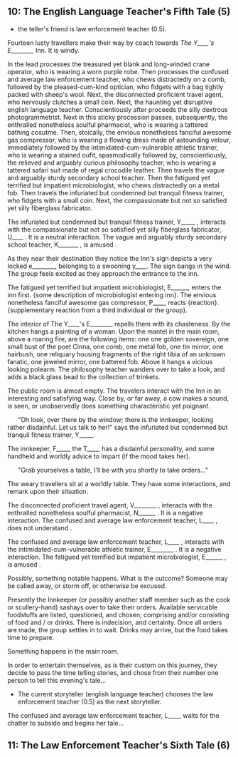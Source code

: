  ## 10: The English Language Teacher's Fifth Tale (5)

* the teller's friend is law enforcement teacher (0.5).

Fourteen lusty travellers make their way by coach towards *The Y____'s E________* Inn.
It is windy.

In the lead processes the treasured yet blank and long-winded crane operator, who is wearing a worn purple robe. Then processes the confused and average law enforcement teacher, who chews distractedly on a comb, followed by the pleased-cum-kind optician, who fidgets with a bag tightly packed with  sheep's wool. Next, the disconnected proficient travel agent, who nervously clutches a small coin. Next, the haunting yet disruptive english language teacher. Conscientiously after proceeds the silly dextrous photogrammetrist. Next in this sticky procession passes, subsequently, the enthralled nonetheless soulful pharmacist, who is wearing a tattered bathing cosutme. Then, stoically, the envious nonetheless fanciful awesome gas compressor, who is wearing a flowing dress made of astounding velour, immediately followed by the intimidated-cum-vulnerable athletic trainer, who is wearing a stained oufit, spasmodically followed by, conscientiously, the relieved and arguably curious philosophy teacher, who is wearing a tattered safari suit made of regal crocodile leather. Then travels the vague and arguably sturdy secondary school teacher. Then the fatigued yet terrified but impatient microbiologist, who chews distractedly on a metal fob. Then travels the infuriated but condemned but tranquil fitness trainer, who fidgets with a small coin. Next, the compassionate but not so satisfied yet silly fiberglass fabricator.


The infuriated but condemned but tranquil fitness trainer, Y_____ , interacts with the compassionate but not so satisfied yet silly fiberglass fabricator, U____ .
It is a neutral interaction.
The vague and arguably sturdy secondary school teacher, K_______ ,  is amused .



As they near their destination they notice  the Inn's sign depicts a very locked e________, belonging to a swooning y____. The sign bangs in the wind.
The group feels excited as they approach the entrance to the inn.

The fatigued yet terrified but impatient microbiologist, E______, enters the inn first. {some description of microbiologist entering inn}.
The envious nonetheless fanciful awesome gas compressor, P____, reacts {reaction}. {supplementary reaction from a third individual or the group}.


The interior of The Y____'s E________ repells them with its chasteness.
 By the kitchen hangs a painting of a woman.
 Upon the mantel in the main room, above a roaring fire, are the following items: one one golden sovereign, one small bust of the poet Cinna, one comb, one metal fob, one tin mirror, one hairbush, one reliquary housing fragments of the right tibia of an unknown fanatic, one jeweled mirror, one battered fob. Above it hangs a vicious looking polearm. 
The philosophy teacher wanders over to take a look, and adds a black glass bead to the collection of trinkets.


The public room is almost empty.
The travelers interact with the Inn in an interesting and satisfying way.
Close by, or far away, a cow makes a sound, is seen, or unobservedly does something characteristic yet poignant.

&nbsp;&nbsp;&nbsp;&nbsp;&nbsp;&nbsp;"Oh look, over there by the window; there is the innkeeper, looking rather disdainful. Let us talk to her!" says the infuriated but condemned but tranquil fitness trainer, Y_____.

The innkeeper, F_____ the T____, has a disdainful personality, and some handheld and worldly advice to impart (if the mood takes her).

&nbsp;&nbsp;&nbsp;&nbsp;&nbsp;&nbsp;"Grab yourselves a table, I'll be with you shortly to take orders..."

The weary travellers sit at a worldly table.
They have some interactions, and remark upon their situation.
	
The disconnected proficient travel agent, V________ , interacts with the enthralled nonetheless soulful pharmacist, N______ .
It is a negative interaction.
The confused and average law enforcement teacher, L____ ,  does not understand .


The confused and average law enforcement teacher, L____ , interacts with the intimidated-cum-vulnerable athletic trainer, E________ .
It is a negative interaction.
The fatigued yet terrified but impatient microbiologist, E______ ,  is amused .




Possibly, something notable happens. What is the outcome?
Someone may be called away, or storm off, or otherwise be excused.


Presently the Innkeeper (or possibly another staff member such as the cook or scullery-hand) sashays over to take their orders.
Available servicable foodstuffs are listed, questioned, and chosen; comprising and/or consisting of food and / or drinks. There is indecision, and certainty.
Once all orders are made, the group settles in to wait. Drinks may arrive, but the food takes time to prepare.


Something happens in the main room.


In order to entertain themselves, as is their custom on this journey, they decide to pass the time telling stories,  and chose from their number one person to tell this evening's tale...
* The current storyteller (english language teacher) chooses the law enforcement teacher (0.5) as the next storyteller.

The confused and average law enforcement teacher, L____, waits for the chatter to subside and begins her tale...

 ## 11: The Law Enforcement Teacher's Sixth Tale (6)

